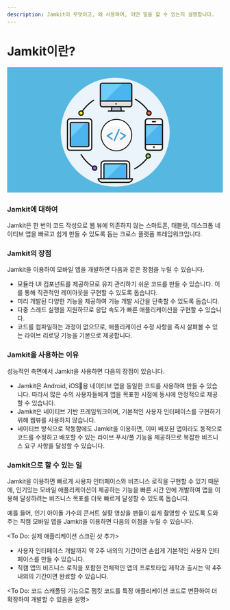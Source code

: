 ```yaml
---
description: Jamkit이 무엇이고, 왜 사용하며, 어떤 일을 할 수 있는지 설명합니다.
---
```


# Jamkit이란?

![Jamkit은 한 번의 코드 작성으로 웹 뷰를 사용하지 않는 스마트폰, 태블릿, 데스크톱 네이티브 앱을 빠르고 쉽게 만들 수 있도록 돕습니다.](images/cover.png)

### Jamkit에 대하여

Jamkit은 한 번의 코드 작성으로 웹 뷰에 의존하지 않는 스마트폰, 태블릿, 데스크톱 네이티브 앱을 빠르고 쉽게 만들 수 있도록 돕는 크로스 플랫폼 프레임워크입니다.

### Jamkit의 장점

Jamkit을 이용하여 모바일 앱을 개발하면 다음과 같은 장점을 누릴 수 있습니다.

* 모듈라 UI 컴포넌트를 제공하므로 유지 관리하기 쉬운 코드를 만들 수 있습니다. 이를 통해 직관적인 레이아웃을 구현할 수 있도록 돕습니다.
* 미리 개발된 다양한 기능을 제공하여 기능 개발 시간을 단축할 수 있도록 돕습니다.
* 다중 스레드 실행을 지원하므로 응답 속도가 빠른 애플리케이션을 구현할 수 있습니다.
* 코드를 컴파일하는 과정이 없으므로, 애플리케이션 수정 사항을 즉시 살펴볼 수 있는 라이브 리로딩 기능을 기본으로 제공합니다.

### Jamkit을 사용하는 이유

성능적인 측면에서 Jamkit을 사용하면 다음의 장점이 있습니다.

* Jamkit은 Android, iOS용 네이티브 앱을 동일한 코드를 사용하여 만들 수 있습니다. 따라서 많은 수의 사용자들에게 앱을 목표한 시점에 동시에 안정적으로 제공할 수 있습니다.
* Jamkit은 네이티브 기반 프레임워크이며, 기본적인 사용자 인터페이스를 구현하기 위해 웹뷰를 사용하지 않습니다.
* 네이티브 방식으로 작동함에도 Jamkit을 이용하면, 이미 배포된 앱이라도 동적으로 코드를 수정하고 배포할 수 있는 라이브 푸시/풀 기능을 제공하므로 복잡한 비즈니스 요구 사항을 달성할 수 있습니다.

### Jamkit으로 할 수 있는 일

Jamkit을 이용하면 빠르게 사용자 인터페이스와 비즈니스 로직을 구현할 수 있기 때문에, 인기있는 모바일 애플리케이션이 제공하는 기능을 빠른 시간 안에 개발하여 앱을 이용해 달성하려는 비즈니스 목표를 더욱 빠르게 달성할 수 있도록 돕습니다.

예를 들어, 인기 아이돌 가수의 콘서트 실황 영상을 팬들이 쉽게 촬영할 수 있도록 도와주는 직캠 모바일 앱을 Jamkit을 이용하면 다음의 이점을 누릴 수 있습니다.

\<To Do: 실제 애플리케이션 스크린 샷 추가>

* 사용자 인터페이스 개발까지 약 2주 내외의 기간이면 손쉽게 기본적인 사용자 인터페이스를 만들 수 있습니다.
* 직캠 앱의 비즈니스 로직을 포함한 전체적인 앱의 프로토타입 제작과 출시는 약 4주 내외의 기간이면 완료할 수 있습니다.

\<To Do: 코드 스캐폴딩 기능으로 잼킷 코드를 특정 애플리케이션 코드로 변환하여 더 확장하여 개발할 수 있음을 설명>
